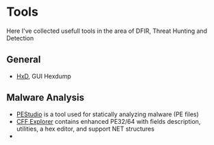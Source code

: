 # Tools

Here I've collected usefull tools in the area of DFIR, Threat Hunting and Detection

## General
- [HxD](rsrc/HxDSetup.exe), GUI Hexdump

## Malware Analysis
- [PEStudio](rsrc/pestudio.zip) is a tool used for statically analyzing malware (PE files)
- [CFF Explorer](rsrc/CFF_Explorer.zip) contains enhanced PE32/64 with fields description, utilities, a hex editor, and support NET structures
- 